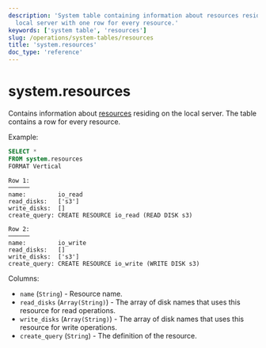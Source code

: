 ```yaml
---
description: 'System table containing information about resources residing on the
  local server with one row for every resource.'
keywords: ['system table', 'resources']
slug: /operations/system-tables/resources
title: 'system.resources'
doc_type: 'reference'
---
```


# system.resources

Contains information about [resources](/operations/workload-scheduling.md#workload_entity_storage) residing on the local server. The table contains a row for every resource.

Example:

```sql
SELECT *
FROM system.resources
FORMAT Vertical
```

```text
Row 1:
──────
name:         io_read
read_disks:   ['s3']
write_disks:  []
create_query: CREATE RESOURCE io_read (READ DISK s3)

Row 2:
──────
name:         io_write
read_disks:   []
write_disks:  ['s3']
create_query: CREATE RESOURCE io_write (WRITE DISK s3)
```

Columns:

- `name` (`String`) - Resource name.
- `read_disks` (`Array(String)`) - The array of disk names that uses this resource for read operations.
- `write_disks` (`Array(String)`) - The array of disk names that uses this resource for write operations.
- `create_query` (`String`) - The definition of the resource.
